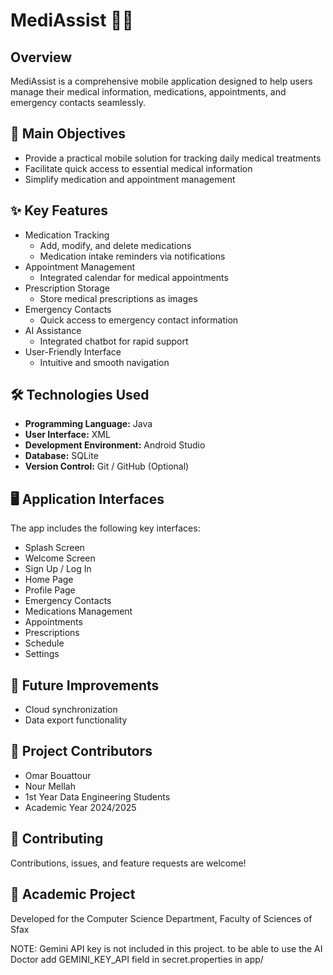 # MediAssist 💊📱

## Overview
MediAssist is a comprehensive mobile application designed to help users manage their medical information, medications, appointments, and emergency contacts seamlessly.

## 🎯 Main Objectives
- Provide a practical mobile solution for tracking daily medical treatments
- Facilitate quick access to essential medical information
- Simplify medication and appointment management

## ✨ Key Features
- Medication Tracking
  - Add, modify, and delete medications
  - Medication intake reminders via notifications
- Appointment Management
  - Integrated calendar for medical appointments
- Prescription Storage
  - Store medical prescriptions as images
- Emergency Contacts
  - Quick access to emergency contact information
- AI Assistance
  - Integrated chatbot for rapid support
- User-Friendly Interface
  - Intuitive and smooth navigation

## 🛠 Technologies Used
- **Programming Language:** Java
- **User Interface:** XML
- **Development Environment:** Android Studio
- **Database:** SQLite
- **Version Control:** Git / GitHub (Optional)

## 🖥 Application Interfaces
The app includes the following key interfaces:
- Splash Screen
- Welcome Screen
- Sign Up / Log In
- Home Page
- Profile Page
- Emergency Contacts
- Medications Management
- Appointments
- Prescriptions
- Schedule
- Settings

## 🚀 Future Improvements
- Cloud synchronization
- Data export functionality

## 👥 Project Contributors
- Omar Bouattour
- Nour Mellah
- 1st Year Data Engineering Students
- Academic Year 2024/2025


## 🤝 Contributing
Contributions, issues, and feature requests are welcome!

## 🏫 Academic Project
Developed for the Computer Science Department, Faculty of Sciences of Sfax

NOTE: Gemini API key is not included in this project. to be able to use the AI Doctor add
GEMINI_KEY_API field in secret.properties in app/
